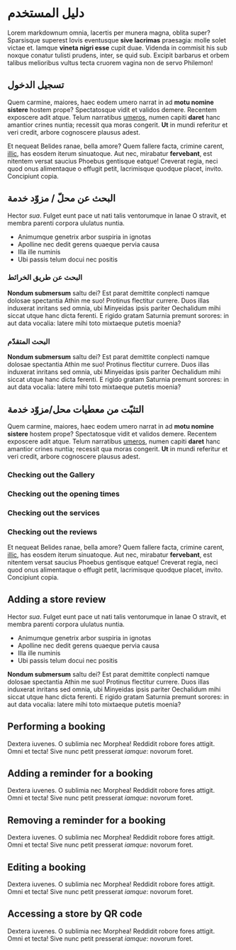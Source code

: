 # دليل المستخدم

Lorem markdownum omnia, lacertis per munera magna, oblita super? Sparsisque
superest Iovis eventusque **sive lacrimas** praesagia: molle solet victae et.
Iamque **vineta nigri esse** cupit duae. Videnda in commisit his sub noxque
conatur tulisti prudens, inter, se quid sub. Excipit barbarus et orbem talibus
melioribus vultus tecta cruorem vagina non de servo Philemon!

## تسجيل الدخول

Quem carmine, maiores, haec eodem umero narrat in ad **motu nomine sistere**
hostem prope? Spectatosque vidit et validos demere. Recentem exposcere adit
atque. Telum narratibus [umeros](http://radios.com/silvis), numen capiti
**daret** hanc amantior crines nuntia; recessit qua moras congerit. **Ut** in
mundi referitur et veri credit, arbore cognoscere plausus adest.


Et nequeat Belides ranae, bella amore? Quem fallere facta, crimine carent,
[illic](http://www.conata-pereo.org/sanguinisrursus), has eosdem iterum
sinuatoque. Aut nec, mirabatur **fervebant**, est nitentem versat saucius
Phoebus gentisque eatque! Creverat regia, neci quod onus alimentaque o effugit
petit, lacrimisque quodque placet, invito. Concipiunt copia.

## البحث عن محلّ / مزوّد خدمة

Hector *sua*. Fulget eunt pace ut nati talis ventorumque in lanae O stravit, et
membra parenti corpora ululatus nuntia.

- Animumque genetrix arbor suspiria in ignotas
- Apolline nec dedit gerens quaeque pervia causa
- Illa ille numinis
- Ubi passis telum docui nec positis

### البحث عن طريق الخرائط

**Nondum submersum** saltu dei? Est parat demittite conplecti namque dolosae
spectantia Athin me suo! Protinus flectitur currere. Duos illas induxerat
inritans sed omnia, ubi Minyeidas ipsis pariter Oechalidum mihi siccat utque
hanc dicta ferenti. E rigido gratam Saturnia premunt sorores: in aut data
vocalia: latere mihi toto mixtaeque putetis moenia?

### البحث المتقدّم

**Nondum submersum** saltu dei? Est parat demittite conplecti namque dolosae
spectantia Athin me suo! Protinus flectitur currere. Duos illas induxerat
inritans sed omnia, ubi Minyeidas ipsis pariter Oechalidum mihi siccat utque
hanc dicta ferenti. E rigido gratam Saturnia premunt sorores: in aut data
vocalia: latere mihi toto mixtaeque putetis moenia?

## التثبّت من معطيات محل/مزوّد خدمة

Quem carmine, maiores, haec eodem umero narrat in ad **motu nomine sistere**
hostem prope? Spectatosque vidit et validos demere. Recentem exposcere adit
atque. Telum narratibus [umeros](http://radios.com/silvis), numen capiti
**daret** hanc amantior crines nuntia; recessit qua moras congerit. **Ut** in
mundi referitur et veri credit, arbore cognoscere plausus adest.

### Checking out the Gallery

### Checking out the opening times

### Checking out the services

### Checking out the reviews

Et nequeat Belides ranae, bella amore? Quem fallere facta, crimine carent,
[illic](http://www.conata-pereo.org/sanguinisrursus), has eosdem iterum
sinuatoque. Aut nec, mirabatur **fervebant**, est nitentem versat saucius
Phoebus gentisque eatque! Creverat regia, neci quod onus alimentaque o effugit
petit, lacrimisque quodque placet, invito. Concipiunt copia.

## Adding a store review

Hector *sua*. Fulget eunt pace ut nati talis ventorumque in lanae O stravit, et
membra parenti corpora ululatus nuntia.

- Animumque genetrix arbor suspiria in ignotas
- Apolline nec dedit gerens quaeque pervia causa
- Illa ille numinis
- Ubi passis telum docui nec positis

**Nondum submersum** saltu dei? Est parat demittite conplecti namque dolosae
spectantia Athin me suo! Protinus flectitur currere. Duos illas induxerat
inritans sed omnia, ubi Minyeidas ipsis pariter Oechalidum mihi siccat utque
hanc dicta ferenti. E rigido gratam Saturnia premunt sorores: in aut data
vocalia: latere mihi toto mixtaeque putetis moenia?

## Performing a booking

Dextera iuvenes. O sublimia nec Morphea! Reddidit robore fores attigit. Omni et
tecta! Sive nunc petit presserat *iamque*: novorum foret.

## Adding a reminder for a booking

Dextera iuvenes. O sublimia nec Morphea! Reddidit robore fores attigit. Omni et
tecta! Sive nunc petit presserat *iamque*: novorum foret.

## Removing a reminder for a booking

Dextera iuvenes. O sublimia nec Morphea! Reddidit robore fores attigit. Omni et
tecta! Sive nunc petit presserat *iamque*: novorum foret.


## Editing a booking

Dextera iuvenes. O sublimia nec Morphea! Reddidit robore fores attigit. Omni et
tecta! Sive nunc petit presserat *iamque*: novorum foret.



## Accessing a store by QR code

Dextera iuvenes. O sublimia nec Morphea! Reddidit robore fores attigit. Omni et
tecta! Sive nunc petit presserat *iamque*: novorum foret.

